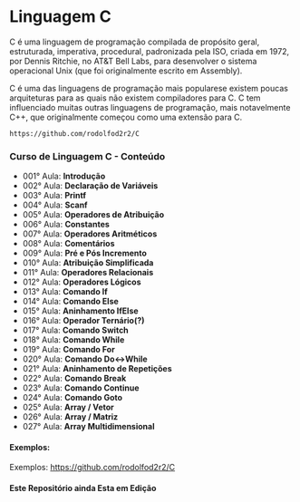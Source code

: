 # Linguagem C #

C é uma linguagem de programação compilada de propósito geral, estruturada, imperativa, procedural, padronizada pela ISO, criada em 1972, por Dennis Ritchie, no AT&T Bell Labs, para desenvolver o sistema operacional Unix (que foi originalmente escrito em Assembly).

C é uma das linguagens de programação mais popularese existem poucas arquiteturas para as quais não existem compiladores para C. C tem influenciado muitas outras linguagens de programação, mais notavelmente C++, que originalmente começou como uma extensão para C.

    https://github.com/rodolfod2r2/C


### Curso de Linguagem C - Conteúdo ###
 
- 001° Aula: **Introdução**
- 002° Aula: **Declaração de Variáveis**
- 003° Aula: **Printf**
- 004° Aula: **Scanf**
- 005° Aula: **Operadores de Atribuição**
- 006° Aula: **Constantes**
- 007° Aula: **Operadores Aritméticos**
- 008° Aula: **Comentários**
- 009° Aula: **Pré e Pós Incremento**
- 010° Aula: **Atribuição Simplificada**
- 011° Aula: **Operadores Relacionais**
- 012° Aula: **Operadores Lógicos**
- 013° Aula: **Comando If**
- 014° Aula: **Comando Else**
- 015° Aula: **Aninhamento IfElse**
- 016° Aula: **Operador Ternário(?)**
- 017° Aula: **Comando Switch**
- 018° Aula: **Comando While**
- 019° Aula: **Comando For**
- 020° Aula: **Comando Do<->While**
- 021° Aula: **Aninhamento de Repetições**
- 022° Aula: **Comando Break**
- 023° Aula: **Comando Continue**
- 024° Aula: **Comando Goto**
- 025° Aula: **Array / Vetor**
- 026° Aula: **Array / Matriz**
- 027° Aula: **Array Multidimensional**

#### Exemplos: ####

Exemplos:
https://github.com/rodolfod2r2/C

#### Este Repositório ainda Esta em Edição  ####
